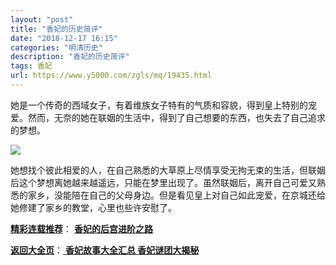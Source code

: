 ```yaml
---
layout: "post"
title: "香妃的历史简评"
date: "2018-12-17 16:15"
categories: "明清历史"
description: "香妃的历史简评"
tags: 香妃
url: https://www.y5000.com/zgls/mq/19435.html
---
```






她是一个传奇的西域女子，有着维族女子特有的气质和容貌，得到皇上特别的宠爱。然而，无奈的她在联姻的生活中，得到了自己想要的东西，也失去了自己追求的梦想。

![](https://img.y5000.com/uploads/allimg/170419/6-1F41914015L93.jpg)

她想找个彼此相爱的人，在自己熟悉的大草原上尽情享受无拘无束的生活，但联姻后这个梦想离她越来越遥远，只能在梦里出现了。虽然联姻后，离开自己可爱又熟悉的家乡，没能陪在自己的父母身边。但是看见皇上对自己如此宠爱，在京城还给她修建了家乡的教堂，心里也些许安慰了。

[**精彩连载推荐**](https://www.y5000.com/zgls/mq/19438.html)：
**[香妃的后宫进阶之路](https://www.y5000.com/zgls/mq/19438.html)**

[**返回大全页**](https://www.y5000.com/zgls/mq/19447.html)：[ **香妃故事大全汇总
香妃谜团大揭秘**](https://www.y5000.com/zgls/mq/19447.html)
